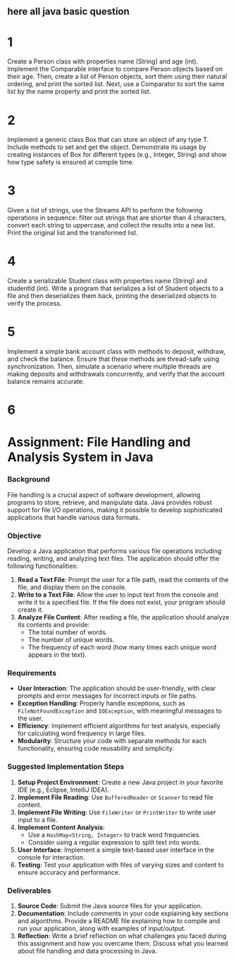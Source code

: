 ## here all java basic question 


# 1 
Create a Person class with properties name (String) and age (int). Implement the Comparable interface to compare Person objects based on their age. Then, create a list of Person objects, sort them using their natural ordering, and print the sorted list. Next, use a Comparator to sort the same list by the name property and print the sorted list.
# 2
Implement a generic class Box that can store an object of any type T. Include methods to set and get the object. Demonstrate its usage by creating instances of Box for different types (e.g., Integer, String) and show how type safety is ensured at compile time.
# 3
Given a list of strings, use the Streams API to perform the following operations in sequence: filter out strings that are shorter than 4 characters, convert each string to uppercase, and collect the results into a new list. Print the original list and the transformed list.
# 4
Create a serializable Student class with properties name (String) and studentId (int). Write a program that serializes a list of Student objects to a file and then deserializes them back, printing the deserialized objects to verify the process.
# 5
Implement a simple bank account class with methods to deposit, withdraw, and check the balance. Ensure that these methods are thread-safe using synchronization. Then, simulate a scenario where multiple threads are making deposits and withdrawals concurrently, and verify that the account balance remains accurate.

# 6 
# Assignment: File Handling and Analysis System in Java

### Background

File handling is a crucial aspect of software development, allowing programs to store, retrieve, and manipulate data. Java provides robust support for file I/O operations, making it possible to develop sophisticated applications that handle various data formats.

### Objective

Develop a Java application that performs various file operations including reading, writing, and analyzing text files. The application should offer the following functionalities:

1. **Read a Text File**: Prompt the user for a file path, read the contents of the file, and display them on the console.
2. **Write to a Text File**: Allow the user to input text from the console and write it to a specified file. If the file does not exist, your program should create it.
3. **Analyze File Content**: After reading a file, the application should analyze its contents and provide:
    - The total number of words.
    - The number of unique words.
    - The frequency of each word (how many times each unique word appears in the text).

### Requirements

- **User Interaction**: The application should be user-friendly, with clear prompts and error messages for incorrect inputs or file paths.
- **Exception Handling**: Properly handle exceptions, such as `FileNotFoundException` and `IOException`, with meaningful messages to the user.
- **Efficiency**: Implement efficient algorithms for text analysis, especially for calculating word frequency in large files.
- **Modularity**: Structure your code with separate methods for each functionality, ensuring code reusability and simplicity.

### Suggested Implementation Steps

1. **Setup Project Environment**: Create a new Java project in your favorite IDE (e.g., Eclipse, IntelliJ IDEA).
2. **Implement File Reading**: Use `BufferedReader` or `Scanner` to read file content.
3. **Implement File Writing**: Use `FileWriter` or `PrintWriter` to write user input to a file.
4. **Implement Content Analysis**:
    - Use a `HashMap<String, Integer>` to track word frequencies.
    - Consider using a regular expression to split text into words.
5. **User Interface**: Implement a simple text-based user interface in the console for interaction.
6. **Testing**: Test your application with files of varying sizes and content to ensure accuracy and performance.

### Deliverables

1. **Source Code**: Submit the Java source files for your application.
2. **Documentation**: Include comments in your code explaining key sections and algorithms. Provide a README file explaining how to compile and run your application, along with examples of input/output.
3. **Reflection**: Write a brief reflection on what challenges you faced during this assignment and how you overcame them. Discuss what you learned about file handling and data processing in Java.
